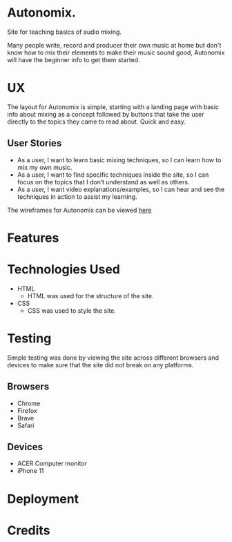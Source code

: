 # Autonomix. 

Site for teaching basics of audio mixing.

Many people write, record and producer their own music at home but don't know how to mix their elements to make their music sound good, Autonomix will have the beginner info to get them started. 

# UX

The layout for Autonomix is simple, starting with a landing page with basic info about mixing as a concept followed by buttons that take the user directly to the topics they came to read about. Quick and easy. 


## User Stories

- As a user, I want to learn basic mixing techniques, so I can learn how to mix my own music. 
- As a user, I want to find specific techniques inside the site, so I can focus on the topics that I don’t understand as well as others.
- As a user, I want video explanations/examples, so I can hear and see the techniques in action to assist my learning.

The wireframes for Autonomix can be viewed [here](https://www.dropbox.com/s/2ybowtp4rlgvrix/autonomix_wireframes.pdf?dl=0)

# Features

# Technologies Used

 - HTML
    - HTML was used for the structure of the site.
 - CSS
    - CSS was used to style the site.

# Testing

Simple testing was done by viewing the site across different browsers and devices to make sure that the site did not break on any platforms.

## Browsers

- Chrome
- Firefox
- Brave
- Safari

## Devices

- ACER Computer monitor
- iPhone 11

# Deployment

# Credits 